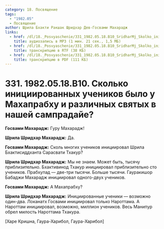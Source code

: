 ```yaml
---
category: 18. Посвящение
tags:
  - "1982.05"
  - Посвящение
author: Шрила Бхакти Ракшак Шридхар Дев-Госвами Махарадж
links:
  - href: /dl/18._Posvyaschenie/331_1982.05.18.B10_SridharMj_Skolko_iniciirovannyh_uchenikov_bylo_u_Mahaprabhu_i_razlichnyh_svjatyh_v_nashej_sampradaje.mp3
    title: аудиозапись в MP3 (1 мин. 21 сек., 1,5 МБ)
  - href: /dl/18._Posvyaschenie/331_1982.05.18.B10_SridharMj_Skolko_iniciirovannyh_uchenikov_bylo_u_Mahaprabhu_i_razlichnyh_svjatyh_v_nashej_sampradaje.rtf
    title: транскрипцию в RTF (38 КБ)
  - href: /dl/18._Posvyaschenie/331_1982.05.18.B10_SridharMj_Skolko_iniciirovannyh_uchenikov_bylo_u_Mahaprabhu_i_razlichnyh_svjatyh_v_nashej_sampradaje.pdf
    title: транскрипцию в PDF (111 КБ)
---
```


# 331. 1982.05.18.B10. Сколько инициированных учеников было у Махапрабху и различных святых в нашей сампрадайе?

**Госвами Махарадж:** Гуру Махарадж!

**Шрила Шридхар Махарадж:** Да.

**Госвами Махарадж:** Сколь многих учеников инициировал Шрила Бхактисиддханта Сарасвати Тхакур?

**Шрила Шридхар Махарадж:** Мы не знаем. Может быть, тысячу приблизительно. Бхактивинод Тхакур инициировал приблизительно сто учеников. Прабхупад — две-три тысячи. Больше тысячи. Гауракишор Бабаджи Махарадж инициировал одного-двух учеников.

**Госвами Махарадж:** А Махапрабху?

**Шрила Шридхар Махарадж:** Инициированные ученики — возможно один-два. Локанатх Госвами инициировал только Нароттама. А Нароттам инициировал, возможно, миллион учеников. Весь Манипур обрел милость Нароттама Тхакура.

[Харе Кришна, Гаура-Харибол, Гаура-Харибол]

